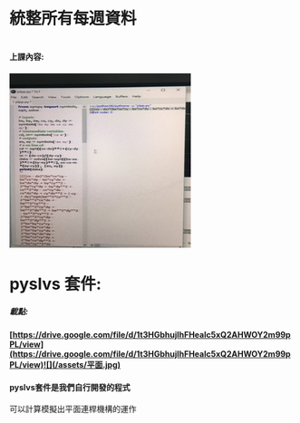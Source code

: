 # **統整所有每週資料**

# 

#### 上課內容:

#### ![](/assets/IMG_5552.jpg)

# pyslvs 套件:

##### 載點:

#### [https://drive.google.com/file/d/1t3HGbhujIhFHealc5xQ2AHWOY2m99pPL/view](https://drive.google.com/file/d/1t3HGbhujIhFHealc5xQ2AHWOY2m99pPL/view)![](/assets/平面.jpg)

#### pyslvs套件是我們自行開發的程式

可以計算模擬出平面連桿機構的運作

#### 



